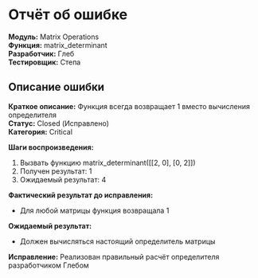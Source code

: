 # Отчёт об ошибке

**Модуль:** Matrix Operations  
**Функция:** matrix_determinant  
**Разработчик:** Глеб  
**Тестировщик:** Степа

## Описание ошибки
**Краткое описание:** Функция всегда возвращает 1 вместо вычисления определителя  
**Статус:** Closed (Исправлено)  
**Категория:** Critical  

**Шаги воспроизведения:**
1. Вызвать функцию matrix_determinant([[2, 0], [0, 2]])
2. Получен результат: 1
3. Ожидаемый результат: 4

**Фактический результат до исправления:** 
- Для любой матрицы функция возвращала 1

**Ожидаемый результат:**
- Должен вычисляться настоящий определитель матрицы

**Исправление:** Реализован правильный расчёт определителя разработчиком Глебом